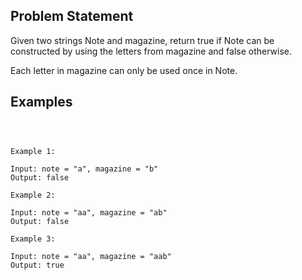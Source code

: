 ## Problem Statement

Given two strings Note and magazine, return true if Note can be constructed by using the letters from magazine and false otherwise.

Each letter in magazine can only be used once in Note.

## Examples

```JS



Example 1:

Input: note = "a", magazine = "b"
Output: false

Example 2:

Input: note = "aa", magazine = "ab"
Output: false

Example 3:

Input: note = "aa", magazine = "aab"
Output: true


```
